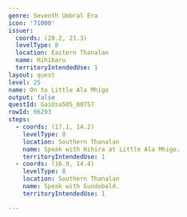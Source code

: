 ```yaml
---
genre: Seventh Umbral Era
icon: '71000'
issuer:
  coords: (20.2, 21.3)
  levelType: 8
  location: Eastern Thanalan
  name: Hihibaru
  territoryIntendedUse: 1
layout: quest
level: 25
name: On to Little Ala Mhigo
output: false
questId: GaiUsa505_00757
rowId: 66293
steps:
  - coords: (17.1, 14.2)
    levelType: 8
    location: Southern Thanalan
    name: Speak with Hihira at Little Ala Mhigo.
    territoryIntendedUse: 1
  - coords: (16.9, 14.4)
    levelType: 8
    location: Southern Thanalan
    name: Speak with Gundobald.
    territoryIntendedUse: 1

---
```

